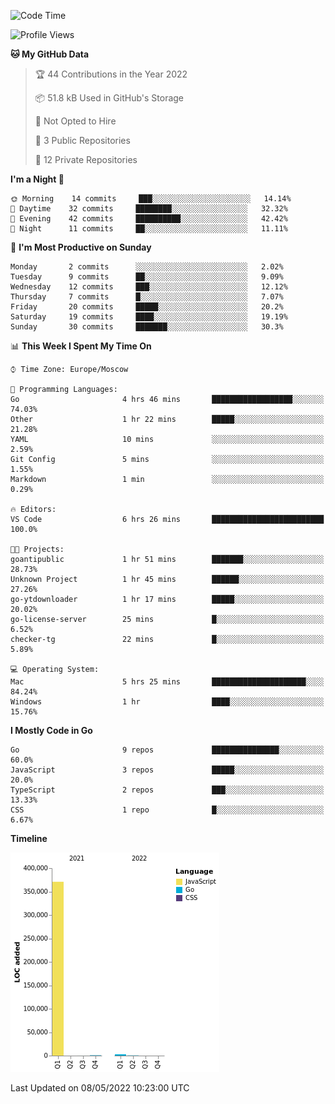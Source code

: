 <!--START_SECTION:waka-->
![Code Time](http://img.shields.io/badge/Code%20Time-297%20hrs%205%20mins-blue)

![Profile Views](http://img.shields.io/badge/Profile%20Views-0-blue)

**🐱 My GitHub Data** 

> 🏆 44 Contributions in the Year 2022
 > 
> 📦 51.8 kB Used in GitHub's Storage 
 > 
> 🚫 Not Opted to Hire
 > 
> 📜 3 Public Repositories 
 > 
> 🔑 12 Private Repositories  
 > 
**I'm a Night 🦉** 

```text
🌞 Morning    14 commits     ███░░░░░░░░░░░░░░░░░░░░░░   14.14% 
🌆 Daytime    32 commits     ████████░░░░░░░░░░░░░░░░░   32.32% 
🌃 Evening    42 commits     ██████████░░░░░░░░░░░░░░░   42.42% 
🌙 Night      11 commits     ██░░░░░░░░░░░░░░░░░░░░░░░   11.11%

```
📅 **I'm Most Productive on Sunday** 

```text
Monday       2 commits      ░░░░░░░░░░░░░░░░░░░░░░░░░   2.02% 
Tuesday      9 commits      ██░░░░░░░░░░░░░░░░░░░░░░░   9.09% 
Wednesday    12 commits     ███░░░░░░░░░░░░░░░░░░░░░░   12.12% 
Thursday     7 commits      █░░░░░░░░░░░░░░░░░░░░░░░░   7.07% 
Friday       20 commits     █████░░░░░░░░░░░░░░░░░░░░   20.2% 
Saturday     19 commits     ████░░░░░░░░░░░░░░░░░░░░░   19.19% 
Sunday       30 commits     ███████░░░░░░░░░░░░░░░░░░   30.3%

```


📊 **This Week I Spent My Time On** 

```text
⌚︎ Time Zone: Europe/Moscow

💬 Programming Languages: 
Go                       4 hrs 46 mins       ██████████████████░░░░░░░   74.03% 
Other                    1 hr 22 mins        █████░░░░░░░░░░░░░░░░░░░░   21.28% 
YAML                     10 mins             ░░░░░░░░░░░░░░░░░░░░░░░░░   2.59% 
Git Config               5 mins              ░░░░░░░░░░░░░░░░░░░░░░░░░   1.55% 
Markdown                 1 min               ░░░░░░░░░░░░░░░░░░░░░░░░░   0.29%

🔥 Editors: 
VS Code                  6 hrs 26 mins       █████████████████████████   100.0%

🐱‍💻 Projects: 
goantipublic             1 hr 51 mins        ███████░░░░░░░░░░░░░░░░░░   28.73% 
Unknown Project          1 hr 45 mins        ██████░░░░░░░░░░░░░░░░░░░   27.26% 
go-ytdownloader          1 hr 17 mins        █████░░░░░░░░░░░░░░░░░░░░   20.02% 
go-license-server        25 mins             █░░░░░░░░░░░░░░░░░░░░░░░░   6.52% 
checker-tg               22 mins             █░░░░░░░░░░░░░░░░░░░░░░░░   5.89%

💻 Operating System: 
Mac                      5 hrs 25 mins       █████████████████████░░░░   84.24% 
Windows                  1 hr                ████░░░░░░░░░░░░░░░░░░░░░   15.76%

```

**I Mostly Code in Go** 

```text
Go                       9 repos             ███████████████░░░░░░░░░░   60.0% 
JavaScript               3 repos             █████░░░░░░░░░░░░░░░░░░░░   20.0% 
TypeScript               2 repos             ███░░░░░░░░░░░░░░░░░░░░░░   13.33% 
CSS                      1 repo              █░░░░░░░░░░░░░░░░░░░░░░░░   6.67%

```


**Timeline**

![Chart not found](https://raw.githubusercontent.com/jeezft/jeezft/main/charts/bar_graph.png) 


 Last Updated on 08/05/2022 10:23:00 UTC
<!--END_SECTION:waka-->
